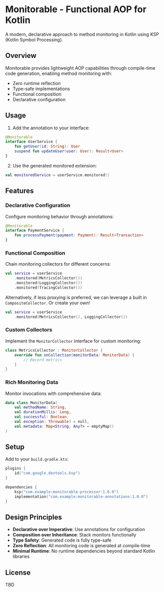 # Monitorable - Functional AOP for Kotlin

A modern, declarative approach to method monitoring in Kotlin using KSP (Kotlin Symbol Processing).

## Overview

Monitorable provides lightweight AOP capabilities through compile-time code generation, enabling method monitoring with:
- Zero runtime reflection
- Type-safe implementations
- Functional composition
- Declarative configuration

## Usage

1. Add the annotation to your interface:
```kotlin
@Monitorable
interface UserService {
    fun getUser(id: String): User
    suspend fun updateUser(user: User): Result<User>
}
```

2. Use the generated monitored extension:
```kotlin
val monitoredService = userService.monitored()
```

## Features

### Declarative Configuration

Configure monitoring behavior through annotations:
```kotlin
@Monitorable
interface PaymentService {
    fun processPayment(payment: Payment): Result<Transaction>
}
```

### Functional Composition

Chain monitoring collectors for different concerns:
```kotlin
val service = userService
    .monitored(MetricsCollector())
    .monitored(LoggingCollector())
    .monitored(TracingCollector())
```

Alternatively, if less proxying is preferred, we can leverage a built in `CompositeCollector`. Or create your own!
```kotlin
val service = userService
    .monitored(MetricsCollector(), LoggingCollector())
```

### Custom Collectors

Implement the `MonitorCollector` interface for custom monitoring:
```kotlin
class MetricsCollector : MonitorCollector {
    override fun onCollection(monitorData: MonitorData) {
        // Record metrics
    }
}
```

### Rich Monitoring Data

Monitor invocations with comprehensive data:
```kotlin
data class MonitorData(
    val methodName: String,
    val durationMillis: Long,
    val successful: Boolean,
    val exception: Throwable? = null,
    val metadata: Map<String, Any?> = emptyMap()
)
```

## Setup

Add to your `build.gradle.kts`:
```kotlin
plugins {
    id("com.google.devtools.ksp")
}

dependencies {
    ksp("com.example:monitorable-processor:1.0.0")
    implementation("com.example:monitorable-annotations:1.0.0")
}
```

## Design Principles

- **Declarative over Imperative**: Use annotations for configuration
- **Composition over Inheritance**: Stack monitors functionally
- **Type Safety**: Generated code is fully type-safe
- **Zero Reflection**: All monitoring code is generated at compile-time
- **Minimal Runtime**: No runtime dependencies beyond standard Kotlin libraries

## License

TBD

